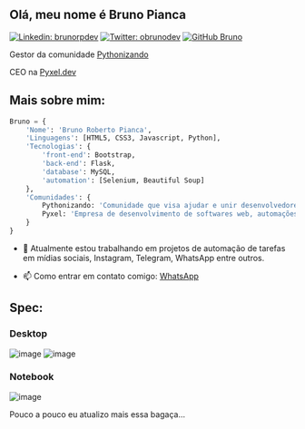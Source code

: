 ## Olá, meu nome é Bruno Pianca

[![Linkedin: brunorpdev](https://img.shields.io/badge/-brunorpdev-blue?style=flat-square&logo=Linkedin&logoColor=white&link=https://www.linkedin.com/in/brunorpdev/)](https://www.linkedin.com/in/brunorpdev/)
[![Twitter: obrunodev](https://img.shields.io/twitter/follow/obrunodev?style=social)](https://twitter.com/obrunodev)
[![GitHub Bruno](https://img.shields.io/github/followers/obrunodev?label=follow&style=social)](https://github.com/obrunodev)

Gestor da comunidade [Pythonizando](https://instagram.com/pythonizando)

CEO na [Pyxel.dev](https://www.instagram.com/pyxel.dev/)

## Mais sobre mim:

```python
Bruno = {
    'Nome': 'Bruno Roberto Pianca',
    'Linguagens': [HTML5, CSS3, Javascript, Python],
    'Tecnologias': {
        'front-end': Bootstrap,
        'back-end': Flask,
        'database': MySQL,
        'automation': [Selenium, Beautiful Soup]
    },
    'Comunidades': {
        Pythonizando: 'Comunidade que visa ajudar e unir desenvolvedores no Brasil e no mundo em busca de networking e compartilhar conhecimento.',
        Pyxel: 'Empresa de desenvolvimento de softwares web, automações e BOTs.'
    }
}
```

- 🔭 Atualmente estou trabalhando em projetos de automação de tarefas em mídias sociais, Instagram, Telegram, WhatsApp entre outros.

- 📫 Como entrar em contato comigo: [WhatsApp](whats.link/obrunozap)

## Spec:
### Desktop
![image](https://img.shields.io/badge/AMD-Radeon_RX_580-ED1C24?style=for-the-badge&logo=amd&logoColor=white)
![image](https://img.shields.io/badge/AMD-Ryzen_5_2600-ED1C24?style=for-the-badge&logo=amd&logoColor=white)

### Notebook
![image](https://img.shields.io/badge/Windows-HP_246_G6-0078D6?style=for-the-badge&logo=windows&logoColor=white)

Pouco a pouco eu atualizo mais essa bagaça...
